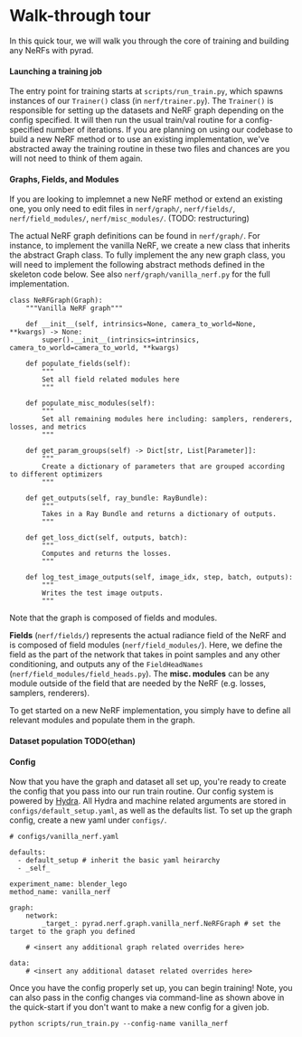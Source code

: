# Walk-through tour
In this quick tour, we will walk you through the core of training and building any NeRFs with pyrad.

#### Launching a training job
The entry point for training starts at `scripts/run_train.py`, which spawns instances of our `Trainer()` class (in `nerf/trainer.py`). The `Trainer()` is responsible for setting up the datasets and NeRF graph depending on the config specified. It will then run the usual train/val routine for a config-specified number of iterations. If you are planning on using our codebase to build a new NeRF method or to use an existing implementation, we've abstracted away the training routine in these two files and chances are you will not need to think of them again.

#### Graphs, Fields, and Modules
If you are looking to implemnet a new NeRF method or extend an existing one, you only need to edit files in `nerf/graph/`, `nerf/fields/`, `nerf/field_modules/`, `nerf/misc_modules/`. (TODO: restructuring)


The actual NeRF graph definitions can be found in `nerf/graph/`. For instance, to implement the vanilla NeRF, we create a new class that inherits the abstract Graph class. To fully implement the any new graph class, you will need to implement the following abstract methods defined in the skeleton code below. See also `nerf/graph/vanilla_nerf.py` for the full implementation.

```
class NeRFGraph(Graph):
    """Vanilla NeRF graph"""

    def __init__(self, intrinsics=None, camera_to_world=None, **kwargs) -> None:
        super().__init__(intrinsics=intrinsics, camera_to_world=camera_to_world, **kwargs)

    def populate_fields(self):
        """
        Set all field related modules here
        """

    def populate_misc_modules(self):
        """
        Set all remaining modules here including: samplers, renderers, losses, and metrics
        """

    def get_param_groups(self) -> Dict[str, List[Parameter]]:
        """
        Create a dictionary of parameters that are grouped according to different optimizers
        """

    def get_outputs(self, ray_bundle: RayBundle):
        """
        Takes in a Ray Bundle and returns a dictionary of outputs.
        """
       
    def get_loss_dict(self, outputs, batch):
        """
        Computes and returns the losses.
        """

    def log_test_image_outputs(self, image_idx, step, batch, outputs):
        """
        Writes the test image outputs.
        """
```

Note that the graph is composed of fields and modules. 

**Fields** (`nerf/fields/`) represents the actual radiance field of the NeRF and is composed of field modules (`nerf/field_modules/`). Here, we define the field as the part of the network that takes in point samples and any other conditioning, and outputs any of the `FieldHeadNames` (`nerf/field_modules/field_heads.py`). The **misc. modules** can be any module outside of the field that are needed by the NeRF (e.g. losses, samplers, renderers). 

To get started on a new NeRF implementation, you simply have to define all relevant modules and populate them in the graph. 

#### Dataset population TODO(ethan)

#### Config 
Now that you have the graph and dataset all set up, you're ready to create the config that you pass into our run train routine. Our config system is powered by [Hydra](https://hydra.cc/). All Hydra and machine related arguments are stored in `configs/default_setup.yaml`, as well as the defaults list. 
To set up the graph config, create a new yaml under `configs/`.

```
# configs/vanilla_nerf.yaml

defaults:
  - default_setup # inherit the basic yaml heirarchy
  - _self_

experiment_name: blender_lego
method_name: vanilla_nerf

graph:
    network:
        _target_: pyrad.nerf.graph.vanilla_nerf.NeRFGraph # set the target to the graph you defined

    # <insert any additional graph related overrides here>

data:
    # <insert any additional dataset related overrides here>
```

Once you have the config properly set up, you can begin training! Note, you can also pass in the config changes via command-line as shown above in the quick-start if you don't want to make a new config for a given job.

```
python scripts/run_train.py --config-name vanilla_nerf
```

